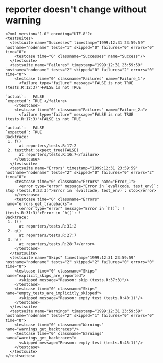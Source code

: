 # reporter doesn't change without warning

    <?xml version="1.0" encoding="UTF-8"?>
    <testsuites>
      <testsuite name="Successes" timestamp="1999:12:31 23:59:59" hostname="nodename" tests="1" skipped="0" failures="0" errors="0" time="0">
        <testcase time="0" classname="Successes" name="Success"/>
      </testsuite>
      <testsuite name="Failures" timestamp="1999:12:31 23:59:59" hostname="nodename" tests="2" skipped="0" failures="2" errors="0" time="0">
        <testcase time="0" classname="Failures" name="Failure_1">
          <failure type="failure" message="FALSE is not TRUE (tests.R:12:3)">FALSE is not TRUE
    
    `actual`:   FALSE
    `expected`: TRUE </failure>
        </testcase>
        <testcase time="0" classname="Failures" name="Failure_2a">
          <failure type="failure" message="FALSE is not TRUE (tests.R:17:3)">FALSE is not TRUE
    
    `actual`:   FALSE
    `expected`: TRUE 
    Backtrace:
     1. f()
          at reporters/tests.R:17:2
     2. testthat::expect_true(FALSE)
          at reporters/tests.R:16:7</failure>
        </testcase>
      </testsuite>
      <testsuite name="Errors" timestamp="1999:12:31 23:59:59" hostname="nodename" tests="2" skipped="0" failures="0" errors="2" time="0">
        <testcase time="0" classname="Errors" name="Error_1">
          <error type="error" message="Error in `eval(code, test_env)`: stop (tests.R:23:3)">Error in `eval(code, test_env)`: stop</error>
        </testcase>
        <testcase time="0" classname="Errors" name="errors_get_tracebacks">
          <error type="error" message="Error in `h()`: ! (tests.R:31:3)">Error in `h()`: !
    Backtrace:
     1. f()
          at reporters/tests.R:31:2
     2. g()
          at reporters/tests.R:27:7
     3. h()
          at reporters/tests.R:28:7</error>
        </testcase>
      </testsuite>
      <testsuite name="Skips" timestamp="1999:12:31 23:59:59" hostname="nodename" tests="2" skipped="2" failures="0" errors="0" time="0">
        <testcase time="0" classname="Skips" name="explicit_skips_are_reported">
          <skipped message="Reason: skip (tests.R:37:3)"/>
        </testcase>
        <testcase time="0" classname="Skips" name="empty_tests_are_implicitly_skipped">
          <skipped message="Reason: empty test (tests.R:40:1)"/>
        </testcase>
      </testsuite>
      <testsuite name="Warnings" timestamp="1999:12:31 23:59:59" hostname="nodename" tests="2" skipped="1" failures="0" errors="0" time="0">
        <testcase time="0" classname="Warnings" name="warnings_get_backtraces"/>
        <testcase time="0" classname="Warnings" name="warnings_get_backtraces">
          <skipped message="Reason: empty test (tests.R:45:1)"/>
        </testcase>
      </testsuite>
    </testsuites>

